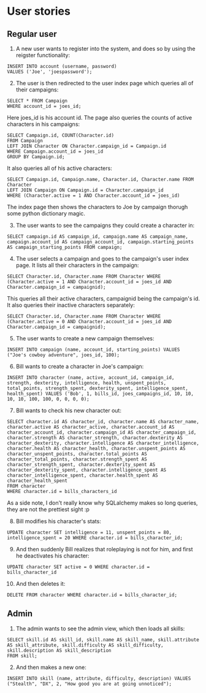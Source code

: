 # User stories

## Regular user

1. A new user wants to register into the system, and does so by using the reigster functionality:
```
INSERT INTO account (username, password) 
VALUES ('Joe', 'joespassword');
```

2. The user is then redirected to the user index page which queries all of their campaigns:
```
SELECT * FROM Campaign 
WHERE account_id = joes_id;
```

Here joes_id is his account id. The page also queries the counts of active characters in his campaigns:
```
SELECT Campaign.id, COUNT(Character.id) 
FROM Campaign 
LEFT JOIN Character ON Character.campaign_id = Campaign.id 
WHERE Campaign.account_id = joes_id 
GROUP BY Campaign.id;
```

It also queries all of his active characters:
```
SELECT Campaign.id, Campaign.name, Character.id, Character.name FROM Character 
LEFT JOIN Campaign ON Campaign.id = Character.campaign_id 
WHERE (Character.active = 1 AND Character.account_id = joes_id)
```

The index page then shows the characters to Joe by campaign thorugh some python dictionary magic.

3. The user wants to see the campaigns they could create a character in:
```
SELECT campaign.id AS campaign_id, campaign.name AS campaign_name, campaign.account_id AS campaign_account_id, campaign.starting_points AS campaign_starting_points FROM campaign;
```
4. The user selects a campaign and goes to the campaign's user index page. It lists all their characters in the campaign:
```
SELECT Character.id, Character.name FROM Character WHERE (Character.active = 1 AND Character.account_id = joes_id AND Character.campaign_id = campaignid);
```

This queries all their active characters, campaignid being the campaign's id. It also queries their inactive characters separately:
```
SELECT Character.id, Character.name FROM Character WHERE (Character.active = 0 AND Character.account_id = joes_id AND Character.campaign_id = campaignid);
```

5. The user wants to create a new campaign themselves:
```
INSERT INTO campaign (name, account_id, starting_points) VALUES ("Joe's cowboy adventure", joes_id, 100);
```

6. Bill wants to create a character in Joe's campaign:
```
INSERT INTO character (name, active, account_id, campaign_id, strength, dexterity, intelligence, health, unspent_points, total_points, strength_spent, dexterity_spent, intelligence_spent, health_spent) VALUES ('Bob', 1, bills_id, joes_campaigns_id, 10, 10, 10, 10, 100, 100, 0, 0, 0, 0);
```

7. Bill wants to check his new character out:
```
SELECT character.id AS character_id, character.name AS character_name, character.active AS character_active, character.account_id AS character_account_id, character.campaign_id AS character_campaign_id, character.strength AS character_strength, character.dexterity AS character_dexterity, character.intelligence AS character_intelligence, character.health AS character_health, character.unspent_points AS character_unspent_points, character.total_points AS character_total_points, character.strength_spent AS character_strength_spent, character.dexterity_spent AS character_dexterity_spent, character.intelligence_spent AS character_intelligence_spent, character.health_spent AS character_health_spent 
FROM character 
WHERE character.id = bills_characters_id
```

As a side note, I don't really know why SQLalchemy makes so long queries, they are not the prettiest sight :p

8. Bill modifies his character's stats:
```
UPDATE character SET intelligence = 11, unspent_points = 80, intelligence_spent = 20 WHERE character.id = bills_character_id;
```

9. And then suddenly Bill realizes that roleplaying is not for him, and first he deactivates his character:
```
UPDATE character SET active = 0 WHERE character.id = bills_character_id
```

10. And then deletes it:
```
DELETE FROM character WHERE character.id = bills_character_id;
```

## Admin

1. The admin wants to see the admin view, which then loads all skills:
```
SELECT skill.id AS skill_id, skill.name AS skill_name, skill.attribute AS skill_attribute, skill.difficulty AS skill_difficulty, skill.description AS skill_description 
FROM skill;
```

2. And then makes a new one:
```
INSERT INTO skill (name, attribute, difficulty, description) VALUES ("Stealth", "DX", 2, "How good you are at going unnoticed");
```

